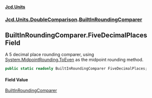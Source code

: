 #### [Jcd.Units](index.md 'index')

### [Jcd.Units.DoubleComparison](Jcd.Units.DoubleComparison.md 'Jcd.Units.DoubleComparison').[BuiltInRoundingComparer](BuiltInRoundingComparer.md 'Jcd.Units.DoubleComparison.BuiltInRoundingComparer')

## BuiltInRoundingComparer.FiveDecimalPlaces Field

A 5 decimal place rounding comparer, using [System.MidpointRounding.ToEven](https://docs.microsoft.com/en-us/dotnet/api/System.MidpointRounding.ToEven 'System.MidpointRounding.ToEven') as the midpoint rounding method.

```csharp
public static readonly BuiltInRoundingComparer FiveDecimalPlaces;
```

#### Field Value

[BuiltInRoundingComparer](BuiltInRoundingComparer.md 'Jcd.Units.DoubleComparison.BuiltInRoundingComparer')